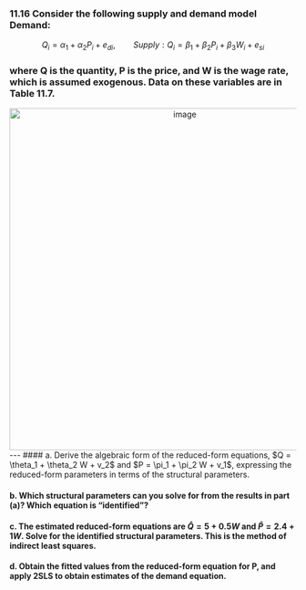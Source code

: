 ### 11.16 Consider the following supply and demand model Demand: 
$$
Q_i = \alpha_1 + \alpha_2 P_i + e_{di}, \qquad Supply: Q_i = \beta_1 + \beta_2 P_i + \beta_3 W_i + e_{si}
$$
### where Q is the quantity, P is the price, and W is the wage rate, which is assumed exogenous. Data on these variables are in Table 11.7.
<div align="center">
  <img width="600" alt="image" src="https://github.com/user-attachments/assets/8f250636-ca15-484b-ac50-ffc91f227bd4" />
</div>
---
#### a. Derive the algebraic form of the reduced-form equations, $Q = \theta_1 + \theta_2 W + v_2$ and $P = \pi_1 + \pi_2 W + v_1$, expressing the reduced-form parameters in terms of the structural parameters.

#### b. Which structural parameters can you solve for from the results in part (a)? Which equation is “identified”?

#### c. The estimated reduced-form equations are $\hat{Q} = 5 + 0.5W$ and $\hat{P} = 2.4 + 1W$. Solve for the identified structural parameters. This is the method of indirect least squares.

#### d. Obtain the fitted values from the reduced-form equation for P, and apply 2SLS to obtain estimates of the demand equation.
